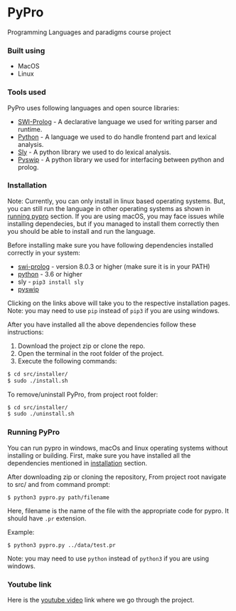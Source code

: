 # PyPro

Programming Languages and paradigms course project

### Built using

  - MacOS
  - Linux

### Tools used

PyPro uses following languages and open source libraries:

* [SWI-Prolog] - A declarative language we used for writing parser and runtime.
* [Python] - A language we used to do handle frontend part and lexical analysis.
* [Sly] - A python library we used to do lexical analysis.
* [Pyswip] - A python library we used for interfacing between python and prolog.


### Installation
Note: Currently, you can only install in linux based operating systems. But, you can still run the language in other operating systems as shown in [running pypro](#running-pypro) section. If you are using macOS, you may face issues while installing dependecies, but if you managed to install them correctly then you should be able to install and run the language.

Before installing make sure you have following dependencies installed correctly in your system:
* [swi-prolog] - version 8.0.3 or higher (make sure it is in your PATH)
* [python] - 3.6 or higher
* sly - `pip3 install sly`
* [pyswip]

Clicking on the links above will take you to the respective installation pages.
Note: you may need to use `pip` instead of `pip3` if you are using windows.

After you have installed all the above dependencies follow these instructions:
1. Download the project zip or clone the repo.
2. Open the terminal in the root folder of the project.
3. Execute the following commands:
```sh
$ cd src/installer/
$ sudo ./install.sh
```
To remove/uninstall PyPro, from project root folder:
```sh
$ cd src/installer/
$ sudo ./uninstall.sh
```
### Running PyPro

You can run pypro in windows, macOs and linux operating systems without installing or building. First, make sure you have installed all the dependencies mentioned in [installation](#installation) section.

After downloading zip or cloning the repository, From project root navigate to src/ and from command prompt:
```
$ python3 pypro.py path/filename
```
Here, filename is the name of the file with the appropriate code for pypro. It should have `.pr` extension.

Example:
```
$ python3 pypro.py ../data/test.pr
```
Note: you may need to use `python` instead of `python3` if you are using windows.

### Youtube link

Here is the [youtube video](https://youtu.be/25r8BY_Id9M) link where we go through the project.

[SWI-Prolog]: <https://www.swi-prolog.org/>
[Python]: <https://www.python.org/>
[Sly]: <https://sly.readthedocs.io/en/latest/>
[Pyswip]: https://pypi.org/project/pyswip/>

[swi-prolog]: <https://www.swi-prolog.org/download/stable>
[python]: <https://www.python.org/downloads/>
[pyswip]: <https://github.com/yuce/pyswip/blob/master/INSTALL.md>

